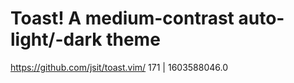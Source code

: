 # Toast! A medium-contrast auto-light/-dark theme
https://github.com/jsit/toast.vim/
171 | 1603588046.0

